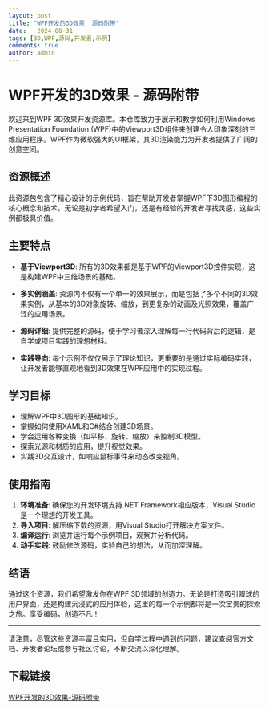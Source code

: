 ```yaml
---
layout: post
title: "WPF开发的3D效果  源码附带"
date:   2024-08-31
tags: [3D,WPF,源码,开发者,示例]
comments: true
author: admin
---
```

# WPF开发的3D效果 - 源码附带

欢迎来到WPF 3D效果开发资源库。本仓库致力于展示和教学如何利用Windows Presentation Foundation (WPF)中的Viewport3D组件来创建令人印象深刻的三维应用程序。WPF作为微软强大的UI框架，其3D渲染能力为开发者提供了广阔的创意空间。

## 资源概述

此资源包包含了精心设计的示例代码，旨在帮助开发者掌握WPF下3D图形编程的核心概念和技术。无论是初学者希望入门，还是有经验的开发者寻找灵感，这些实例都极具价值。

## 主要特点

- **基于Viewport3D**: 所有的3D效果都是基于WPF的Viewport3D控件实现，这是构建WPF中三维场景的基础。
  
- **多实例涵盖**: 资源内不仅有一个单一的效果展示，而是包括了多个不同的3D效果实例，从基本的3D对象旋转、缩放，到更复杂的动画及光照效果，覆盖广泛的应用场景。

- **源码详细**: 提供完整的源码，便于学习者深入理解每一行代码背后的逻辑，是自学或项目实践的理想材料。

- **实践导向**: 每个示例不仅仅展示了理论知识，更重要的是通过实际编码实践，让开发者能够直观地看到3D效果在WPF应用中的实现过程。

## 学习目标

- 理解WPF中3D图形的基础知识。
- 掌握如何使用XAML和C#结合创建3D场景。
- 学会运用各种变换（如平移、旋转、缩放）来控制3D模型。
- 探索光源和材质的应用，提升视觉效果。
- 实践3D交互设计，如响应鼠标事件来动态改变视角。

## 使用指南

1. **环境准备**: 确保您的开发环境支持.NET Framework相应版本，Visual Studio是一个理想的开发工具。
2. **导入项目**: 解压缩下载的资源，用Visual Studio打开解决方案文件。
3. **编译运行**: 浏览并运行每个示例项目，观察并分析代码。
4. **动手实践**: 鼓励修改源码，实验自己的想法，从而加深理解。

## 结语

通过这个资源，我们希望激发你在WPF 3D领域的创造力。无论是打造吸引眼球的用户界面，还是构建沉浸式的应用体验，这里的每一个示例都将是一次宝贵的探索之旅。享受编码，创造不凡！

---

请注意，尽管这些资源丰富且实用，但自学过程中遇到的问题，建议查阅官方文档、开发者论坛或参与社区讨论，不断交流以深化理解。

## 下载链接

[WPF开发的3D效果-源码附带](https://pan.quark.cn/s/ad3455886bf5)